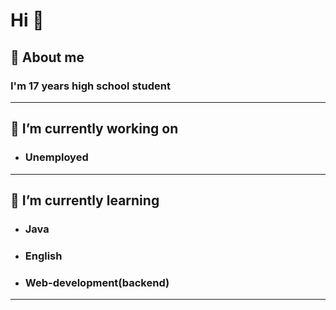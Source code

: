 # Hi 👋

## :panda_face: About me 
### I'm 17 years high school student
---
## 🔭 I’m currently working on
* ### **Unemployed** 
---
## 🌱 I’m currently learning 
* ### Java
* ### English 
* ### Web-development(backend)
---
